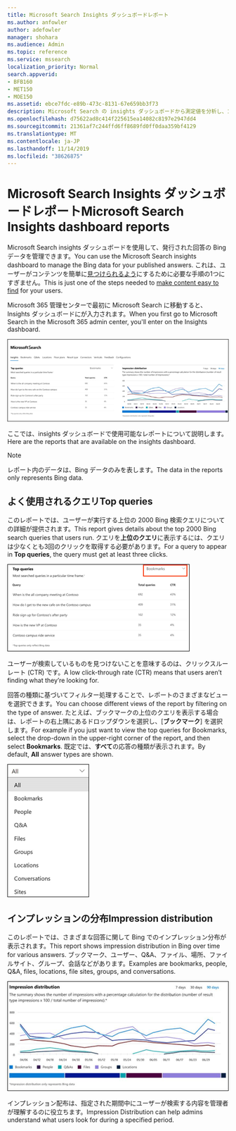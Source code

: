 ```yaml
---
title: Microsoft Search Insights ダッシュボードレポート
ms.author: anfowler
author: adefowler
manager: shohara
ms.audience: Admin
ms.topic: reference
ms.service: mssearch
localization_priority: Normal
search.appverid:
- BFB160
- MET150
- MOE150
ms.assetid: ebce7fdc-e89b-473c-8131-67e659bb3f73
description: Microsoft Search の insights ダッシュボードから測定値を分析し、コンテンツを管理する
ms.openlocfilehash: d75622ad8c414f225615ea14082c8197e2947dd4
ms.sourcegitcommit: 21361af7c244ffd6ff8689fd0ff0daa359bf4129
ms.translationtype: MT
ms.contentlocale: ja-JP
ms.lasthandoff: 11/14/2019
ms.locfileid: "38626875"
---
```

# <a name="microsoft-search-insights-dashboard-reports"></a><span data-ttu-id="df72d-103">Microsoft Search Insights ダッシュボードレポート</span><span class="sxs-lookup"><span data-stu-id="df72d-103">Microsoft Search Insights dashboard reports</span></span>

<span data-ttu-id="df72d-104">Microsoft Search insights ダッシュボードを使用して、発行された回答の Bing データを管理できます。</span><span class="sxs-lookup"><span data-stu-id="df72d-104">You can use the Microsoft Search insights dashboard to manage the Bing data for your published answers.</span></span> <span data-ttu-id="df72d-105">これは、ユーザーがコンテンツを簡単に[見つけられるよう](make-content-easy-to-find.md)にするために必要な手順の1つにすぎません。</span><span class="sxs-lookup"><span data-stu-id="df72d-105">This is just one of the steps needed to [make content easy to find](make-content-easy-to-find.md) for your users.</span></span>

<span data-ttu-id="df72d-106">Microsoft 365 管理センターで最初に Microsoft Search に移動すると、Insights ダッシュボードにが入力されます。</span><span class="sxs-lookup"><span data-stu-id="df72d-106">When you first go to Microsoft Search in the Microsoft 365 admin center, you'll enter on the Insights dashboard.</span></span>

![Insights-dashboard](media/Insights-dashboard.png)

<span data-ttu-id="df72d-108">ここでは、insights ダッシュボードで使用可能なレポートについて説明します。</span><span class="sxs-lookup"><span data-stu-id="df72d-108">Here are the reports that are available on the insights dashboard.</span></span>

> [!NOTE]
> <span data-ttu-id="df72d-109">レポート内のデータは、Bing データのみを表します。</span><span class="sxs-lookup"><span data-stu-id="df72d-109">The data in the reports only represents Bing data.</span></span>

## <a name="top-queries"></a><span data-ttu-id="df72d-110">よく使用されるクエリ</span><span class="sxs-lookup"><span data-stu-id="df72d-110">Top queries</span></span>

<span data-ttu-id="df72d-111">このレポートでは、ユーザーが実行する上位の 2000 Bing 検索クエリについての詳細が提供されます。</span><span class="sxs-lookup"><span data-stu-id="df72d-111">This report gives details about the top 2000 Bing search queries that users run.</span></span> <span data-ttu-id="df72d-112">クエリを**上位のクエリ**に表示するには、クエリは少なくとも3回のクリックを取得する必要があります。</span><span class="sxs-lookup"><span data-stu-id="df72d-112">For a query to appear in **Top queries**, the query must get at least three clicks.</span></span>

![上位のクエリは、テーブルの見出しと共にレポートします。クエリ、クエリの合計数、およびクリックの頻度です。](media/Insights-topqueries.png)

<span data-ttu-id="df72d-114">ユーザーが検索しているものを見つけないことを意味するのは、クリックスルーレート (CTR) です。</span><span class="sxs-lookup"><span data-stu-id="df72d-114">A low click-through rate (CTR) means that users aren’t finding what they’re looking for.</span></span>

<span data-ttu-id="df72d-115">回答の種類に基づいてフィルター処理することで、レポートのさまざまなビューを選択できます。</span><span class="sxs-lookup"><span data-stu-id="df72d-115">You can choose different views of the report by filtering on the type of answer.</span></span> <span data-ttu-id="df72d-116">たとえば、ブックマークの上位のクエリを表示する場合は、レポートの右上隅にあるドロップダウンを選択し、[**ブックマーク**] を選択します。</span><span class="sxs-lookup"><span data-stu-id="df72d-116">For example if you just want to view the top queries for Bookmarks, select the drop-down in the upper-right corner of the report, and then select **Bookmarks**.</span></span> <span data-ttu-id="df72d-117">既定では、**すべて**の応答の種類が表示されます。</span><span class="sxs-lookup"><span data-stu-id="df72d-117">By default, **All** answer types are shown.</span></span>

![ブックマーク、ユーザー、Q&A、ファイル、グループ、場所、会話、サイトによって上位のクエリレポートをフィルター処理する](media/Insights-topqueries-dropdown.png)

## <a name="impression-distribution"></a><span data-ttu-id="df72d-119">インプレッションの分布</span><span class="sxs-lookup"><span data-stu-id="df72d-119">Impression distribution</span></span>

<span data-ttu-id="df72d-120">このレポートでは、さまざまな回答に関して Bing でのインプレッション分布が表示されます。</span><span class="sxs-lookup"><span data-stu-id="df72d-120">This report shows impression distribution in Bing over time for various answers.</span></span> <span data-ttu-id="df72d-121">ブックマーク、ユーザー、Q&A、ファイル、場所、ファイルサイト、グループ、会話などがあります。</span><span class="sxs-lookup"><span data-stu-id="df72d-121">Examples are bookmarks, people, Q&A, files, locations, file sites, groups, and conversations.</span></span> 

![期間として90日が選択されたインプレッションレポート。](media/Insights-impressions.png)

<span data-ttu-id="df72d-123">インプレッション配布は、指定された期間中にユーザーが検索する内容を管理者が理解するのに役立ちます。</span><span class="sxs-lookup"><span data-stu-id="df72d-123">Impression Distribution can help admins understand what users look for during a specified period.</span></span>
